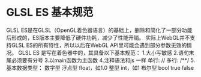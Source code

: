 # GLSL ES 基本规范

GLSL ES是在GLSL（OpenGL着色器语言）的基础上，删除和简化了一部分功能后形成的，ES版本主要降低了硬件功耗，减少了性能开销。
实际上WebGL并不支持GLSL ES的所有特性，所以以后在WebGL API里可能会遇到部分参数无效的情况。
GLSL ES 是写在着色器中的，其具备以下基本规范：
1.大小写敏感
2.语句末尾必须要有分号
3.以main函数为主函数
4.注释语法和js 一样
单行: //
多行: /**/
5.基本数据类型：
数字型
浮点型 float，如1.0
整型 int，如1
布尔型 bool
true
false
